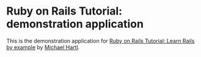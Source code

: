 # Ruby on Rails Tutorial: demonstration application

 This is the demonstration application for [Ruby on Rails Tutorial: Learn Rails by example](http://railstutorial.org) by [Michael Hartl](http://michaelhartl.com).


